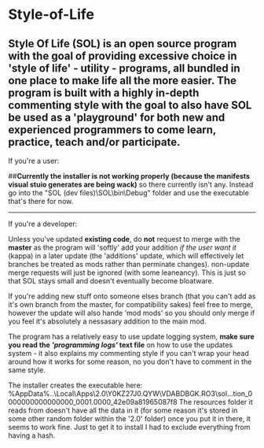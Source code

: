 # Style-of-Life
Style Of Life (SOL) is an open source program with the goal of providing excessive choice in 'style of life' - utility - programs, all bundled in one place to make life all the more easier. The program is built with a highly in-depth commenting style with the goal to also have SOL be used as a 'playground' for both new and experienced programmers to come learn, practice, teach and/or participate.
---
If you're a user:

##**Currently the installer is not working properly (because the manifests visual stuio generates are being wack)** so there currently isn't any.
Instead go into the "SOL (dev files)\SOL\bin\Debug" folder and use the executable that's there for now.


---
If you're a developer:

Unless you've updated **existing code**, do **not** request to merge with the **master** as the program will 'softly' add your addition *if the user want it* (kappa) in a later update (the 'additions' update, which will effectively let branches be treated as mods rather than perminate changes). non-update merge requests will just be ignored (with some leaneancy). This is just so that SOL stays small and doesn't eventually become bloatware.

If you're adding new stuff onto someone elses branch (that you can't add as it's own branch from the master, for compatibility sakes) feel free to merge, however the update will also hande 'mod mods' so you should only merge if you feel it's absolutely a nessasary addition to the main mod.

The program has a relatively easy to use update logging system, **make sure you read the _'programming logs'_ text file** on how to use the updates system - it also explains my commenting style if you can't wrap your head around how it works for some reason, no you don't have to comment in the same style.

The installer creates the executable here:
%AppData%\..\Local\Apps\2.0\Y0KZ27J0.QYW\VDABDBGK.RO3\sol...tion_0000000000000000_0001.0000_42e09a81965087f8
The resources folder it reads from doesn't have all the data in it (for some reason it's stored in some other random folder within the '2.0' folder) once you put it in there, it seems to work fine.
Just to get it to install I had to exclude everything from having a hash.
